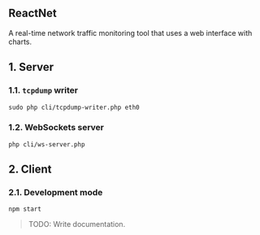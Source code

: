 ## ReactNet

A real-time network traffic monitoring tool that uses a web interface with charts.

## 1. Server

### 1.1. `tcpdump` writer

    sudo php cli/tcpdump-writer.php eth0

### 1.2. WebSockets server

    php cli/ws-server.php

## 2. Client

### 2.1. Development mode

    npm start

> TODO: Write documentation.
